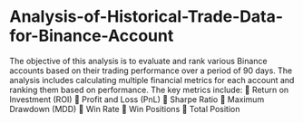 # Analysis-of-Historical-Trade-Data-for-Binance-Account
The objective of this analysis is to evaluate and rank various Binance accounts based on their 
trading performance over a period of 90 days. The analysis includes calculating multiple financial 
metrics for each account and ranking them based on performance. The key metrics include:
 Return on Investment (ROI)
 Profit and Loss (PnL)
 Sharpe Ratio
 Maximum Drawdown (MDD)
 Win Rate
 Win Positions
 Total Position

